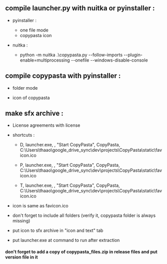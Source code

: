 ## compile launcher.py with nuitka or pyinstaller :
- pyinstaller :
    - one file mode
    - copypasta icon

- nuitka :
    - python -m nuitka .\copypasta.py --follow-imports --plugin-enable=multiprocessing --onefile --windows-disable-console

## compile copypasta with pyinstaller :

- folder mode

- icon of copypasta



## make sfx archive :

- License agreements with license

- shortcuts :
    - D, launcher.exe, , "Start CopyPasta", CopyPasta, C:\Users\thaao\google_drive_sync\dev\projects\CopyPasta\static\favicon.ico
    
    - P, launcher.exe, , "Start CopyPasta", CopyPasta, C:\Users\thaao\google_drive_sync\dev\projects\CopyPasta\static\favicon.ico
    
    - T, launcher.exe, , "Start CopyPasta", CopyPasta, C:\Users\thaao\google_drive_sync\dev\projects\CopyPasta\static\favicon.ico

- icon is same as favicon.ico

- don't forget to include all folders (verify it, copypasta folder is always missing)

- put icon to sfx archive in "icon and text" tab 

- put launcher.exe at command to run after extraction


#### don't forget to add a copy of copypasta_files.zip in release files and put version file in it
